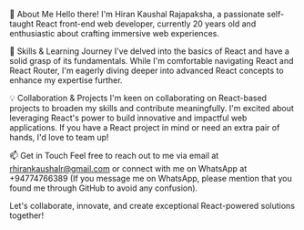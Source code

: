 👋 About Me
Hello there! I'm Hiran Kaushal Rajapaksha, a passionate self-taught React front-end web developer, currently 20 years old and enthusiastic about crafting immersive web experiences.


🚀 Skills & Learning Journey
I've delved into the basics of React and have a solid grasp of its fundamentals. While I'm comfortable navigating React and React Router, I'm eagerly diving deeper into advanced React concepts to enhance my expertise further.


💡 Collaboration & Projects
I'm keen on collaborating on React-based projects to broaden my skills and contribute meaningfully. I'm excited about leveraging React's power to build innovative and impactful web applications. If you have a React project in mind or need an extra pair of hands, I'd love to team up!


📫 Get in Touch
Feel free to reach out to me via email at rhirankaushalr@gmail.com or connect with me on WhatsApp at +94774766389 (If you message me on WhatsApp, please mention that you found me through GitHub to avoid any confusion).

Let's collaborate, innovate, and create exceptional React-powered solutions together!
